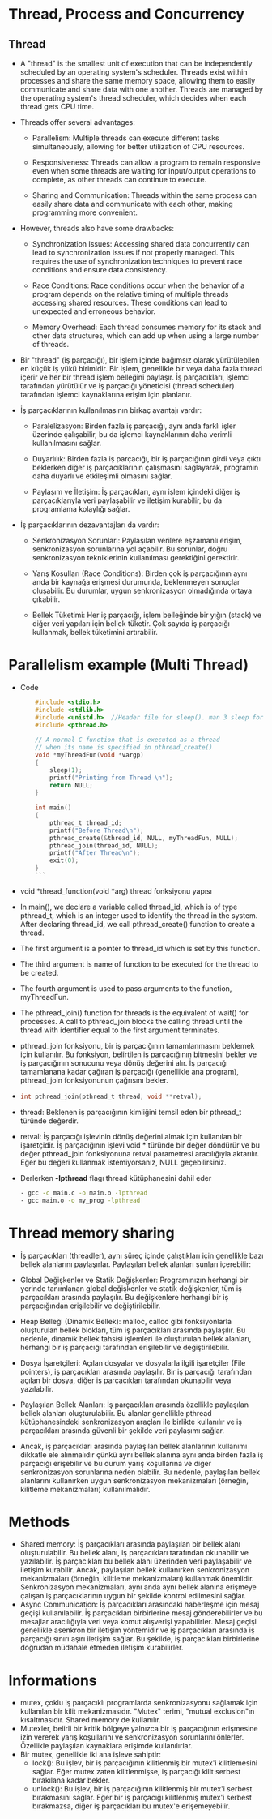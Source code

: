 # Thread, Process and Concurrency
## Thread
- A "thread" is the smallest unit of execution that can be independently scheduled by an operating system's scheduler. Threads exist within processes and share the same memory space, allowing them to easily communicate and share data with one another. Threads are managed by the operating system's thread scheduler, which decides when each thread gets CPU time.

- Threads offer several advantages:

    - Parallelism: Multiple threads can execute different tasks simultaneously, allowing for better utilization of CPU resources.

    - Responsiveness: Threads can allow a program to remain responsive even when some threads are waiting for input/output operations to complete, as other threads can continue to execute.

    - Sharing and Communication: Threads within the same process can easily share data and communicate with each other, making programming more convenient.

- However, threads also have some drawbacks:

    - Synchronization Issues: Accessing shared data concurrently can lead to synchronization issues if not properly managed. This requires the use of synchronization techniques to prevent race conditions and ensure data consistency.

    - Race Conditions: Race conditions occur when the behavior of a program depends on the relative timing of multiple threads accessing shared resources. These conditions can lead to unexpected and erroneous behavior.

    - Memory Overhead: Each thread consumes memory for its stack and other data structures, which can add up when using a large number of threads.

- Bir "thread" (iş parçacığı), bir işlem içinde bağımsız olarak yürütülebilen en küçük iş yükü birimidir. Bir işlem, genellikle bir veya daha fazla thread içerir ve her bir thread işlem belleğini paylaşır. İş parçacıkları, işlemci tarafından yürütülür ve iş parçacığı yöneticisi (thread scheduler) tarafından işlemci kaynaklarına erişim için planlanır.

- İş parçacıklarının kullanılmasının birkaç avantajı vardır:

    - Paralelizasyon: Birden fazla iş parçacığı, aynı anda farklı işler üzerinde çalışabilir, bu da işlemci kaynaklarının daha verimli kullanılmasını sağlar.

    - Duyarlılık: Birden fazla iş parçacığı, bir iş parçacığının girdi veya çıktı beklerken diğer iş parçacıklarının çalışmasını sağlayarak, programın daha duyarlı ve etkileşimli olmasını sağlar.

    - Paylaşım ve İletişim: İş parçacıkları, aynı işlem içindeki diğer iş parçacıklarıyla veri paylaşabilir ve iletişim kurabilir, bu da programlama kolaylığı sağlar.

- İş parçacıklarının dezavantajları da vardır:

    - Senkronizasyon Sorunları: Paylaşılan verilere eşzamanlı erişim, senkronizasyon sorunlarına yol açabilir. Bu sorunlar, doğru senkronizasyon tekniklerinin kullanılması gerektiğini gerektirir.

    - Yarış Koşulları (Race Conditions): Birden çok iş parçacığının aynı anda bir kaynağa erişmesi durumunda, beklenmeyen sonuçlar oluşabilir. Bu durumlar, uygun senkronizasyon olmadığında ortaya çıkabilir.

    - Bellek Tüketimi: Her iş parçacığı, işlem belleğinde bir yığın (stack) ve diğer veri yapıları için bellek tüketir. Çok sayıda iş parçacığı kullanmak, bellek tüketimini artırabilir.

# Parallelism example (Multi Thread)
-   Code 
    ```C
        #include <stdio.h> 
        #include <stdlib.h> 
        #include <unistd.h>  //Header file for sleep(). man 3 sleep for details. 
        #include <pthread.h> 
        
        // A normal C function that is executed as a thread  
        // when its name is specified in pthread_create() 
        void *myThreadFun(void *vargp) 
        { 
            sleep(1); 
            printf("Printing from Thread \n"); 
            return NULL; 
        } 
        
        int main() 
        { 
            pthread_t thread_id; 
            printf("Before Thread\n"); 
            pthread_create(&thread_id, NULL, myThreadFun, NULL); 
            pthread_join(thread_id, NULL); 
            printf("After Thread\n"); 
            exit(0); 
        }
        ```    
- void *thread_function(void *arg) thread fonksiyonu yapısı
- In main(), we declare a variable called thread_id, which is of type pthread_t, which is an integer used to identify the thread in the system. After declaring thread_id, we call pthread_create() function to create a thread. 
- The first argument is a pointer to thread_id which is set by this function. 
- The third argument is name of function to be executed for the thread to be created. 
- The fourth argument is used to pass arguments to the function, myThreadFun. 
- The pthread_join() function for threads is the equivalent of wait() for processes. A call to pthread_join blocks the calling thread until the thread with identifier equal to the first argument terminates. 
- pthread_join fonksiyonu, bir iş parçacığının tamamlanmasını beklemek için kullanılır. Bu fonksiyon, belirtilen iş parçacığının bitmesini bekler ve iş parçacığının sonucunu veya dönüş değerini alır. İş parçacığı tamamlanana kadar çağıran iş parçacığı (genellikle ana program), pthread_join fonksiyonunun çağrısını bekler.
-   ```C
    int pthread_join(pthread_t thread, void **retval);
    ```
- thread: Beklenen iş parçacığının kimliğini temsil eden bir pthread_t türünde değerdir.
- retval: İş parçacığı işlevinin dönüş değerini almak için kullanılan bir işaretçidir. İş parçacığının işlevi void * türünde bir değer döndürür ve bu değer pthread_join fonksiyonuna retval parametresi aracılığıyla aktarılır. Eğer bu değeri kullanmak istemiyorsanız, NULL geçebilirsiniz.


- Derlerken **-lpthread** flagı thread kütüphanesini dahil eder
    ```bash
    - gcc -c main.c -o main.o -lpthread
    - gcc main.o -o my_prog -lpthread
    ```

# Thread memory sharing

- İş parçacıkları (threadler), aynı süreç içinde çalıştıkları için genellikle bazı bellek alanlarını paylaşırlar. Paylaşılan bellek alanları şunları içerebilir:

- Global Değişkenler ve Statik Değişkenler: Programınızın herhangi bir yerinde tanımlanan global değişkenler ve statik değişkenler, tüm iş parçacıkları arasında paylaşılır. Bu değişkenlere herhangi bir iş parçacığından erişilebilir ve değiştirilebilir.

- Heap Belleği (Dinamik Bellek): malloc, calloc gibi fonksiyonlarla oluşturulan bellek blokları, tüm iş parçacıkları arasında paylaşılır. Bu nedenle, dinamik bellek tahsisi işlemleri ile oluşturulan bellek alanları, herhangi bir iş parçacığı tarafından erişilebilir ve değiştirilebilir.

- Dosya İşaretçileri: Açılan dosyalar ve dosyalarla ilgili işaretçiler (File pointers), iş parçacıkları arasında paylaşılır. Bir iş parçacığı tarafından açılan bir dosya, diğer iş parçacıkları tarafından okunabilir veya yazılabilir.

- Paylaşılan Bellek Alanları: İş parçacıkları arasında özellikle paylaşılan bellek alanları oluşturulabilir. Bu alanlar genellikle pthread kütüphanesindeki senkronizasyon araçları ile birlikte kullanılır ve iş parçacıkları arasında güvenli bir şekilde veri paylaşımı sağlar.

- Ancak, iş parçacıkları arasında paylaşılan bellek alanlarının kullanımı dikkatle ele alınmalıdır çünkü aynı bellek alanına aynı anda birden fazla iş parçacığı erişebilir ve bu durum yarış koşullarına ve diğer senkronizasyon sorunlarına neden olabilir. Bu nedenle, paylaşılan bellek alanlarını kullanırken uygun senkronizasyon mekanizmaları (örneğin, kilitleme mekanizmaları) kullanılmalıdır.

# Methods
- Shared memory: İş parçacıkları arasında paylaşılan bir bellek alanı oluşturulabilir. Bu bellek alanı, iş parçacıkları tarafından okunabilir ve yazılabilir. İş parçacıkları bu bellek alanı üzerinden veri paylaşabilir ve iletişim kurabilir. Ancak, paylaşılan bellek kullanırken senkronizasyon mekanizmaları (örneğin, kilitleme mekanizmaları) kullanmak önemlidir. Senkronizasyon mekanizmaları, aynı anda aynı bellek alanına erişmeye çalışan iş parçacıklarının uygun bir şekilde kontrol edilmesini sağlar.
- Async Communication: İş parçacıkları arasındaki haberleşme için mesaj geçişi kullanılabilir. İş parçacıkları birbirlerine mesaj gönderebilirler ve bu mesajlar aracılığıyla veri veya komut alışverişi yapabilirler. Mesaj geçişi genellikle asenkron bir iletişim yöntemidir ve iş parçacıkları arasında iş parçacığı sınırı aşırı iletişim sağlar. Bu şekilde, iş parçacıkları birbirlerine doğrudan müdahale etmeden iletişim kurabilirler.

# Informations
- mutex, çoklu iş parçacıklı programlarda senkronizasyonu sağlamak için kullanılan bir kilit mekanizmasıdır. "Mutex" terimi, "mutual exclusion"ın kısaltmasıdır. Shared memory de kullanılır.
- Mutexler, belirli bir kritik bölgeye yalnızca bir iş parçacığının erişmesine izin vererek yarış koşullarını ve senkronizasyon sorunlarını önlerler. Özellikle paylaşılan kaynaklara erişimde kullanılırlar.
- Bir mutex, genellikle iki ana işleve sahiptir:
    - lock(): Bu işlev, bir iş parçacığının kilitlenmiş bir mutex'i kilitlemesini sağlar. Eğer mutex zaten kilitlenmişse, iş parçacığı kilit serbest bırakılana kadar bekler.
    - unlock(): Bu işlev, bir iş parçacığının kilitlenmiş bir mutex'i serbest bırakmasını sağlar. Eğer bir iş parçacığı kilitlenmiş mutex'i serbest bırakmazsa, diğer iş parçacıkları bu mutex'e erişemeyebilir.

